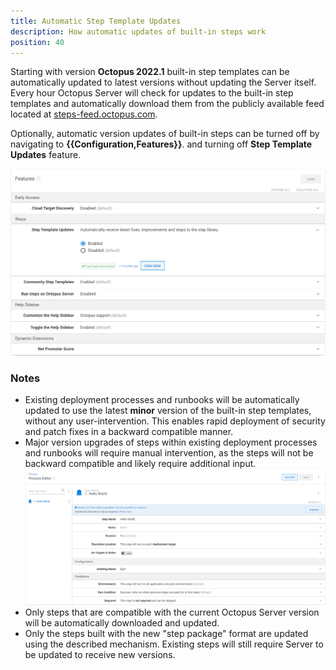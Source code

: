 ```yaml
---
title: Automatic Step Template Updates
description: How automatic updates of built-in steps work
position: 40
---
```


Starting with version **Octopus 2022.1** built-in step templates can be automatically updated to latest versions without updating the Server itself. Every hour Octopus Server will check for updates to the built-in step templates and automatically download them from the publicly available feed located at [steps-feed.octopus.com](https://steps-feed.octopus.com/).

Optionally, automatic version updates of built-in steps can be turned off by navigating to **{{Configuration,Features}}**. and turning off **Step Template Updates** feature.

![](images/automatic-updates-configuration.png "width=500")

### Notes

* Existing deployment processes and runbooks will be automatically updated to use the latest **minor** version of the built-in step templates, without any user-intervention. This enables rapid deployment of security and patch fixes in a backward compatible manner.
* Major version upgrades of steps within existing deployment processes and runbooks will require manual intervention, as the steps will not be backward compatible and likely require additional input.
![](images/step-migration-v2.png "width=500")
* Only steps that are compatible with the current Octopus Server version will be automatically downloaded and updated.
* Only the steps built with the new "step package" format are updated using the described mechanism. Existing steps will still require Server to be updated to receive new versions.